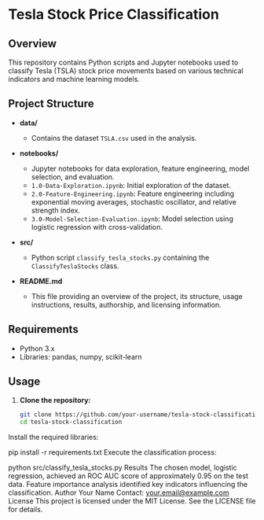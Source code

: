 # Tesla Stock Price Classification

## Overview
This repository contains Python scripts and Jupyter notebooks used to classify Tesla (TSLA) stock price movements based on various technical indicators and machine learning models.

## Project Structure
- **data/**
  - Contains the dataset `TSLA.csv` used in the analysis.
  
- **notebooks/**
  - Jupyter notebooks for data exploration, feature engineering, model selection, and evaluation.
  - `1.0-Data-Exploration.ipynb`: Initial exploration of the dataset.
  - `2.0-Feature-Engineering.ipynb`: Feature engineering including exponential moving averages, stochastic oscillator, and relative strength index.
  - `3.0-Model-Selection-Evaluation.ipynb`: Model selection using logistic regression with cross-validation.
  
- **src/**
  - Python script `classify_tesla_stocks.py` containing the `ClassifyTeslaStocks` class.
  
- **README.md**
  - This file providing an overview of the project, its structure, usage instructions, results, authorship, and licensing information.

## Requirements
- Python 3.x
- Libraries: pandas, numpy, scikit-learn

## Usage
1. **Clone the repository:**
   ```bash
   git clone https://github.com/your-username/tesla-stock-classification.git
   cd tesla-stock-classification
Install the required libraries:

pip install -r requirements.txt
Execute the classification process:

python src/classify_tesla_stocks.py
Results
The chosen model, logistic regression, achieved an ROC AUC score of approximately 0.95 on the test data.
Feature importance analysis identified key indicators influencing the classification.
Author
Your Name
Contact: your.email@example.com
License
This project is licensed under the MIT License. See the LICENSE file for details.
